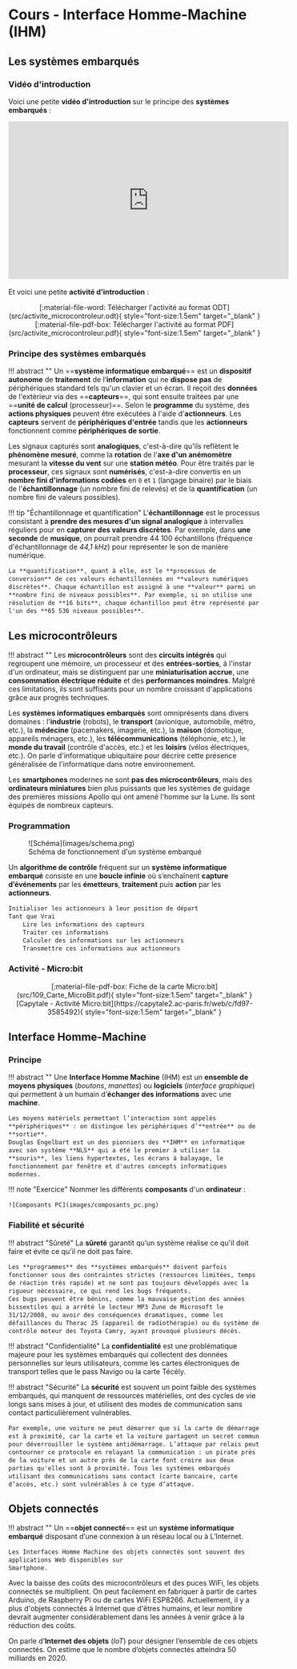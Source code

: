 # Cours - Interface Homme-Machine (IHM)

## Les systèmes embarqués

### Vidéo d'introduction

Voici une petite **vidéo d'introduction** sur le principe des **systèmes embarqués** :

<iframe width="560" height="315" src="https://www.youtube-nocookie.com/embed/DOECi_ZKaYI?si=gBaXvsSF9mcJ2a1X" title="YouTube video player" frameborder="0" allow="accelerometer; autoplay; clipboard-write; encrypted-media; gyroscope; picture-in-picture; web-share" referrerpolicy="strict-origin-when-cross-origin" allowfullscreen></iframe>

Et voici une petite **activité d'introduction** :

<center>
[:material-file-word: Télécharger l'activité au format ODT](src/activite_microcontroleur.odt){ style="font-size:1.5em" target="_blank" }
</center>

<center>
[:material-file-pdf-box: Télécharger l'activité au format PDF](src/activite_microcontroleur.pdf){ style="font-size:1.5em" target="_blank" }
</center>

### Principe des systèmes embarqués

!!! abstract ""
    Un ==**système informatique embarqué**== est un **dispositif autonome** de **traitement** de l’**information** qui ne **dispose pas** de périphériques standard tels qu'un clavier et un écran. Il reçoit des **données** de l'extérieur via des ==**capteurs**==, qui sont ensuite traitées par une ==**unité de calcul** (processeur)==. Selon le **programme** du système, des **actions physiques** peuvent être exécutées à l'aide d'**actionneurs**. Les **capteurs** servent de **périphériques d'entrée** tandis que les **actionneurs** fonctionnent comme **périphériques de sortie**.

Les signaux capturés sont **analogiques**, c'est-à-dire qu'ils reflètent le **phénomène mesuré**, comme la **rotation** de l'**axe d'un anémomètre** mesurant la **vitesse du vent** sur une **station météo**. Pour être traités par le **processeur**, ces signaux sont **numérisés**, c'est-à-dire convertis en un **nombre fini d'informations codées** en `0` et `1` (langage binaire) par le biais de l'**échantillonnage** (un nombre fini de relevés) et de la **quantification** (un nombre fini de valeurs possibles).

!!! tip "Échantillonnage et quantification"
    L'**échantillonnage** est le processus consistant à **prendre des mesures d'un signal analogique** à intervalles réguliers pour en **capturer des valeurs discrètes**. Par exemple, dans **une seconde** de **musique**, on pourrait prendre 44 100 échantillons (fréquence d'échantillonnage de *44,1 kHz*) pour représenter le son de manière numérique.

    La **quantification**, quant à elle, est le **processus de conversion** de ces valeurs échantillonnées en **valeurs numériques discrètes**. Chaque échantillon est assigné à une **valeur** parmi un **nombre fini de niveaux possibles**. Par exemple, si on utilise une résolution de **16 bits**, chaque échantillon peut être représenté par l'un des **65 536 niveaux possibles**.

## Les microcontrôleurs

!!! abstract ""
    Les **microcontrôleurs** sont des **circuits intégrés** qui regroupent une mémoire, un processeur et des **entrées-sorties**, à l'instar d'un ordinateur, mais se distinguent par une **miniaturisation accrue**, une **consommation électrique réduite** et des **performances moindres**. Malgré ces limitations, ils sont suffisants pour un nombre croissant d'applications grâce aux progrès techniques.

Les **systèmes informatiques embarqués** sont omniprésents dans divers domaines : l'**industrie** (robots), le **transport** (avionique, automobile, métro, etc.), la **médecine** (pacemakers, imagerie, etc.), la **maison** (domotique, appareils ménagers, etc.), les **télécommunications** (téléphonie, etc.), le **monde du travail** (contrôle d'accès, etc.) et les **loisirs** (vélos électriques, etc.). On parle d'informatique ubiquitaire pour décrire cette présence généralisée de l'informatique dans notre environnement.

Les **smartphones** modernes ne sont **pas des microcontrôleurs**, mais des **ordinateurs miniatures** bien plus puissants que les systèmes de guidage des premières missions Apollo qui ont amené l'homme sur la Lune. Ils sont équipés de nombreux capteurs.

### Programmation

<figure markdown="span">
  ![Schéma](images/schema.png)
  <figcaption>Schéma de fonctionnement d'un système embarqué</figcaption>
</figure>

Un **algorithme de contrôle** fréquent sur un **système informatique embarqué** consiste en une **boucle infinie** où s’enchaînent **capture d’événements** par les **émetteurs**, **traitement** puis **action** par les **actionneurs**.

```
Initialiser les actionneurs à leur position de départ
Tant que Vrai
    Lire les informations des capteurs
    Traiter ces informations
    Calculer des informations sur les actionneurs
    Transmettre ces informations aux actionneurs
```

### Activité - Micro:bit

<center>
[:material-file-pdf-box: Fiche de la carte Micro:bit](src/109_Carte_MicroBit.pdf){ style="font-size:1.5em" target="_blank" }
</center>

<center>
[Capytale - Activité Micro:bit](https://capytale2.ac-paris.fr/web/c/fd97-3585492){ style="font-size:1.5em" target="_blank" }
</center>

## Interface Homme-Machine

### Principe

!!! abstract ""
    Une **Interface Homme Machine** (IHM) est un **ensemble de moyens physiques** (*boutons*, *manettes*) ou **logiciels** (*interface graphique*) qui permettent à un humain d’**échanger des informations** avec une **machine**.

    Les moyens matériels permettant l’interaction sont appelés **périphériques** : on distingue les périphériques d’**entrée** ou de **sortie**.
    Douglas Engelbart est un des pionniers des **IHM** en informatique avec son système **NLS** qui a été le premier à utiliser la **souris**, les liens hypertextes, les écrans à balayage, le fonctionnement par fenêtre et d'autres concepts informatiques modernes.

!!! note "Exercice"
    Nommer les différents **composants** d'un **ordinateur** :

    ![Composants PC](images/composants_pc.png)

### Fiabilité et sécurité

!!! abstract "Sûreté"
    La **sûreté** garantit qu’un système réalise ce qu'il doit faire et évite ce qu'il ne doit pas faire.
    
    Les **programmes** des **systèmes embarqués** doivent parfois fonctionner sous des contraintes strictes (ressources limitées, temps de réaction très rapide) et ne sont pas toujours développés avec la rigueur nécessaire, ce qui rend les bugs fréquents.  
    Ces bugs peuvent être bénins, comme la mauvaise gestion des années bissextiles qui a arrêté le lecteur MP3 Zune de Microsoft le 31/12/2008, ou avoir des conséquences dramatiques, comme les défaillances du Therac 25 (appareil de radiothérapie) ou du système de contrôle moteur des Toyota Camry, ayant provoqué plusieurs décès.

!!! abstract "Confidentialité"
    La **confidentialité** est une problématique majeure pour les systèmes embarqués qui collectent des données personnelles sur leurs utilisateurs, comme les cartes électroniques de transport telles que le pass Navigo ou la carte Técély.

!!! abstract "Sécurité"
    La **sécurité** est souvent un point faible des systèmes embarqués, qui manquent de ressources matérielles, ont des cycles de vie longs sans mises à jour, et utilisent des modes de communication sans contact particulièrement vulnérables.
    
    Par exemple, une voiture ne peut démarrer que si la carte de démarrage est à proximité, car la carte et la voiture partagent un secret commun pour déverrouiller le système antidémarrage. L’attaque par relais peut contourner ce protocole en relayant la communication : un pirate près de la voiture et un autre près de la carte font croire aux deux parties qu'elles sont à proximité. Tous les systèmes embarqués utilisant des communications sans contact (carte bancaire, carte d’accès, etc.) sont vulnérables à ce type d’attaque.

## Objets connectés

!!! abstract ""
    Un ==**objet connecté**== est un **système informatique embarqué** disposant d’une connexion à un réseau local ou à L’Internet.

    Les Interfaces Homme Machine des objets connectés sont souvent des applications Web disponibles sur
    Smartphone.

Avec la baisse des coûts des microcontrôleurs et des puces WiFi, les objets connectés se multiplient. On peut facilement en fabriquer à partir de cartes Arduino, de Raspberry Pi ou de cartes WiFi ESP8266. Actuellement, il y a plus d'objets connectés à Internet que d'êtres humains, et leur nombre devrait augmenter considérablement dans les années à venir grâce à la réduction des coûts.

On parle d’**Internet des objets** (*IoT*) pour désigner l’ensemble de ces objets connectés. On estime que le nombre d’objets connectés atteindra 50 milliards en 2020.